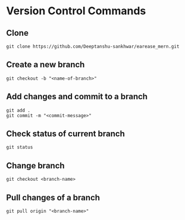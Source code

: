 # Version Control Commands

## Clone
```
git clone https://github.com/Deeptanshu-sankhwar/earease_mern.git
```
## Create a new branch
```
git checkout -b "<name-of-branch>"
```
## Add changes and commit to a branch
```
git add .
git commit -m "<commit-message>"
```
## Check status of current branch
```
git status
```
## Change branch
```
git checkout <branch-name>
```
## Pull changes of a branch
```
git pull origin "<branch-name>"
```